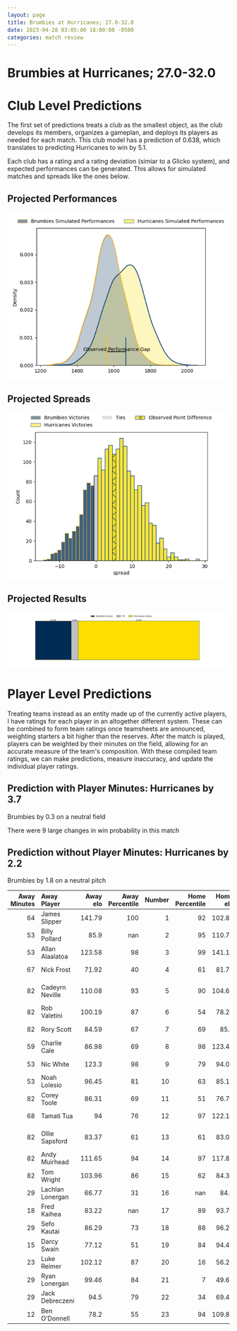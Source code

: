 ```yaml
---  
layout: page  
title: Brumbies at Hurricanes; 27.0-32.0  
date: 2023-04-28 03:05:00 18:00:00 -0500  
categories: match review  
---
```

# Brumbies at Hurricanes; 27.0-32.0

# Club Level Predictions


The first set of predictions treats a club as the smallest object, as the club develops its members, organizes a gameplan, and deploys its players as needed for each match. This club model has a prediction of 0.638, which translates to predicting Hurricanes to win by 5.1.

Each club has a rating and a rating deviation (simiar to a Glicko system), and expected performances can be generated. This allows for simulated matches and spreads like the ones below.
## Projected Performances


![Projected Performances](plots/performances_2023-04-28-Hurricanes-Brumbies.png)
## Projected Spreads


![Projected Spreads](plots/spreads_2023-04-28-Hurricanes-Brumbies.png)
## Projected Results


![Projected Results](plots/resultbar_2023-04-28-Hurricanes-Brumbies.png)
# Player Level Predictions


Treating teams instead as an entity made up of the currently active players, I have ratings for each player in an altogether different system. These can be combined to form team ratings once teamsheets are announced, weighting starters a bit higher than the reserves. After the match is played, players can be weighted by their minutes on the field, allowing for an accurate measure of the team's composition. With these compiled team ratings, we can make predictions, measure inaccuracy, and update the individual player ratings.
## Prediction with Player Minutes: Hurricanes by 3.7


Brumbies by 0.3 on a neutral field

There were 9 large changes in win probability in this match
## Prediction without Player Minutes: Hurricanes by 2.2


Brumbies by 1.8 on a neutral pitch



|   Away Minutes | Away Player      |   Away elo |   Away Percentile |   Number |   Home Percentile |   Home elo | Home Player          |   Home Minutes |
|---------------:|:-----------------|-----------:|------------------:|---------:|------------------:|-----------:|:---------------------|---------------:|
|             64 | James Slipper    |     141.79 |               100 |        1 |                92 |     102.86 | Xavier Numia         |             57 |
|             53 | Billy Pollard    |      85.9  |               nan |        2 |                95 |     110.77 | Asafo Aumua          |             82 |
|             53 | Allan Alaalatoa  |     123.58 |                98 |        3 |                99 |     141.15 | Tyrel Lomax          |             57 |
|             67 | Nick Frost       |      71.92 |                40 |        4 |                61 |      81.76 | James Blackwell      |              7 |
|             82 | Cadeyrn Neville  |     110.08 |                93 |        5 |                90 |     104.66 | Isaia Walker-Leawere |             82 |
|             82 | Rob Valetini     |     100.19 |                87 |        6 |                54 |      78.24 | Devan Flanders       |             78 |
|             82 | Rory Scott       |      84.59 |                67 |        7 |                69 |      85.6  | Du'Plessis Kirifi    |             82 |
|             59 | Charlie Cale     |      86.98 |                69 |        8 |                98 |     123.46 | Ardie Savea          |             82 |
|             53 | Nic White        |     123.3  |                98 |        9 |                79 |      94.05 | Cam Roigard          |             64 |
|             53 | Noah Lolesio     |      96.45 |                81 |       10 |                63 |      85.17 | Aidan Morgan         |             82 |
|             82 | Corey Toole      |      86.31 |                69 |       11 |                51 |      76.77 | Salesi Rayasi        |             78 |
|             68 | Tamati Tua       |      94    |                76 |       12 |                97 |     122.14 | Jordie Barrett       |             82 |
|             82 | Ollie Sapsford   |      83.37 |                61 |       13 |                61 |      83.08 | Peter Umaga-Jensen   |             65 |
|             82 | Andy Muirhead    |     111.65 |                94 |       14 |                97 |     117.82 | Julian Savea         |             82 |
|             82 | Tom Wright       |     103.96 |                86 |       15 |                62 |      84.33 | Joshua Moorby        |             82 |
|             29 | Lachlan Lonergan |      66.77 |                31 |       16 |               nan |      84.7  | Jacob Devery         |              4 |
|             18 | Fred Kaihea      |      83.22 |               nan |       17 |                89 |      93.73 | Tevita Mafileo       |             25 |
|             29 | Sefo Kautai      |      86.29 |                73 |       18 |                88 |      96.26 | Owen Franks          |             25 |
|             15 | Darcy Swain      |      77.12 |                51 |       19 |                84 |      94.47 | Caleb Delany         |             26 |
|             23 | Luke Reimer      |     102.12 |                87 |       20 |                16 |      56.22 | Brayden Iose         |             49 |
|             29 | Ryan Lonergan    |      99.46 |                84 |       21 |                 7 |      49.67 | Jamie Booth          |             18 |
|             29 | Jack Debreczeni  |      94.5  |                79 |       22 |                34 |      69.49 | Harry Godfrey        |              4 |
|             12 | Ben O'Donnell    |      78.2  |                55 |       23 |                94 |     109.83 | Kini Naholo          |             17 |

